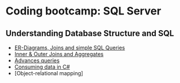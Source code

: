 # Coding bootcamp: SQL Server
## Understanding Database Structure and SQL 
* [ER-Diagrams, Joins and simple SQL Queries](sql_erd_simpleQueries.md)
* [Inner & Outer Joins and Aggregates](sql_joins.md)
* [Advances queries](sql_advancesqueries.md)
* [Consuming data in C#](sql_consumingdataincsharp.md)
* [Object-relational mapping]